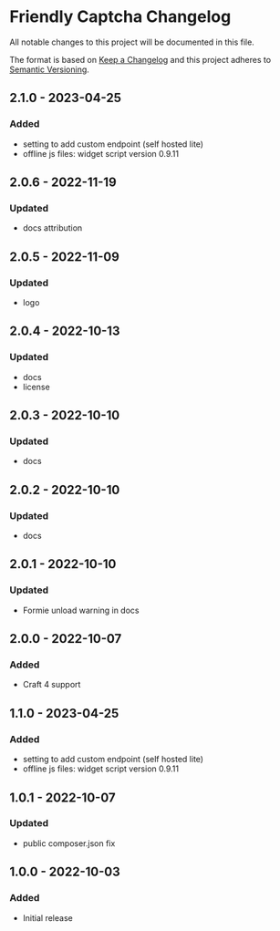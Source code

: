 # Friendly Captcha Changelog

All notable changes to this project will be documented in this file.

The format is based on [Keep a Changelog](http://keepachangelog.com/) and this project adheres to [Semantic Versioning](http://semver.org/).

## 2.1.0 - 2023-04-25
### Added
- setting to add custom endpoint (self hosted lite)
- offline js files: widget script version 0.9.11

## 2.0.6 - 2022-11-19
### Updated
- docs attribution

## 2.0.5 - 2022-11-09
### Updated
- logo

## 2.0.4 - 2022-10-13
### Updated
- docs
- license

## 2.0.3 - 2022-10-10
### Updated
- docs

## 2.0.2 - 2022-10-10
### Updated
- docs

## 2.0.1 - 2022-10-10
### Updated
- Formie unload warning in docs

## 2.0.0 - 2022-10-07
### Added
- Craft 4 support

## 1.1.0 - 2023-04-25
### Added
- setting to add custom endpoint (self hosted lite)
- offline js files: widget script version 0.9.11

## 1.0.1 - 2022-10-07
### Updated
- public composer.json fix

## 1.0.0 - 2022-10-03
### Added
- Initial release
